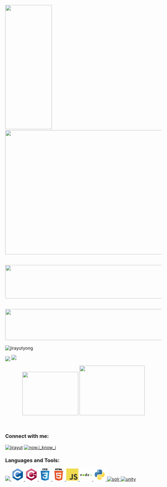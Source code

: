 <img src="https://scontent.xx.fbcdn.net/v/t1.15752-9/272119973_650013829425599_1954867889245677608_n.png?_nc_cat=109&ccb=1-5&_nc_sid=aee45a&_nc_ohc=UyfQycCzJLwAX-3FCHY&_nc_ad=z-m&_nc_cid=0&_nc_ht=scontent.xx&oh=03_AVL9UcwsD5tcx9nqQGZUoLeihjV3Qq9XwwOw3TAedAVv5Q&oe=6216E532" height="400" width="150"><img src="https://c.tenor.com/flflC6GFzO8AAAAd/sultan-alrefaei-programmer.gif" height="400" width="600">


<img src="https://scontent.xx.fbcdn.net/v/t1.15752-9/272119973_650013829425599_1954867889245677608_n.png?_nc_cat=109&ccb=1-5&_nc_sid=aee45a&_nc_ohc=UyfQycCzJLwAX-3FCHY&_nc_ad=z-m&_nc_cid=0&_nc_ht=scontent.xx&oh=03_AVL9UcwsD5tcx9nqQGZUoLeihjV3Qq9XwwOw3TAedAVv5Q&oe=6216E532" height="0" width="100"><img src="https://readme-typing-svg.herokuapp.com?color=%2320F4F7&lines=Hi+%F0%9F%91%8B%2C+I'm+Jirayut+Senanolit+%F0%9F%90%BC;&amp;center=true&amp;width=500&amp;height=50" height="108" width="691">

<img src="https://scontent.xx.fbcdn.net/v/t1.15752-9/272119973_650013829425599_1954867889245677608_n.png?_nc_cat=109&ccb=1-5&_nc_sid=aee45a&_nc_ohc=UyfQycCzJLwAX-3FCHY&_nc_ad=z-m&_nc_cid=0&_nc_ht=scontent.xx&oh=03_AVL9UcwsD5tcx9nqQGZUoLeihjV3Qq9XwwOw3TAedAVv5Q&oe=6216E532" height="0" width="70"><img src="https://readme-typing-svg.herokuapp.com?color=%23F722D8&lines=%F0%9F%96%A5+CE+Computer+Engineering+KMITL+%F0%9F%96%A5;&amp;center=true&amp;width=500&amp;height=50" height="100" width="750">


<p align="left"> <img src="https://komarev.com/ghpvc/?username=jirayutyong&label=Profile%20views&color=0e75b6&style=flat" alt="jirayutyong" /> </p>
<img align="center"src="https://github-readme-stats.vercel.app/api?username=JirayutYong&amp;layout=compact&amp;langs_count=8&amp;theme=radical" style="max-width: 100%;">
<img height="180em"src="https://github-readme-stats-eight-theta.vercel.app/api/top-langs/?username=JirayutYong&amp;layout=compact&amp;langs_count=8&amp;theme=radical" style="max-width: 100%;">

<img src="https://scontent.xx.fbcdn.net/v/t1.15752-9/272119973_650013829425599_1954867889245677608_n.png?_nc_cat=109&ccb=1-5&_nc_sid=aee45a&_nc_ohc=UyfQycCzJLwAX-3FCHY&_nc_ad=z-m&_nc_cid=0&_nc_ht=scontent.xx&oh=03_AVL9UcwsD5tcx9nqQGZUoLeihjV3Qq9XwwOw3TAedAVv5Q&oe=6216E532" height="10" width="55"><img src="https://static.wikia.nocookie.net/60db1928-922e-43a4-9789-b6ad32498a20" height="140" width="180">
<img src="https://media3.giphy.com/media/M2pxH4Xa8soJTriWXH/source.gif" height="160" width="210">


<p align="left"> <a href="https://twitter.com/" target="blank"><img src="https://img.shields.io/twitter/follow/?logo=twitter&style=for-the-badge" alt="" /></a> </p>

<h3 align="left">Connect with me:</h3>
<p align="left">
<a href="https://www.facebook.com/profile.php?id=100008728151789" target="blank"><img align="center" src="https://raw.githubusercontent.com/rahuldkjain/github-profile-readme-generator/master/src/images/icons/Social/facebook.svg" alt="jirayut" height="30" width="40" /></a>
<a href="https://instagram.com/now.i_know_i" target="blank"><img align="center" src="https://raw.githubusercontent.com/rahuldkjain/github-profile-readme-generator/master/src/images/icons/Social/instagram.svg" alt="now.i_know_i" height="30" width="40" /></a>
</p>

<h3 align="left">Languages and Tools:</h3>
<p align="left"> <a href="https://www.arduino.cc/" target="_blank" rel="noreferrer"> <img src="https://cdn.worldvectorlogo.com/logos/arduino-1.svg" alt"arduino"width="40" height="40"/> </a> <a href="https://www.cprogramming.com/" target="_blank" rel="noreferrer"> <img src="https://raw.githubusercontent.com/devicons/devicon/master/icons/c/c-original.svg" alt="c" width="40" height="40"/> </a> <a href="https://www.w3schools.com/cpp/" target="_blank" rel="noreferrer"> <img src="https://raw.githubusercontent.com/devicons/devicon/master/icons/cplusplus/cplusplus-original.svg" alt="cplusplus" width="40" height="40"/> </a> <a href="https://www.w3schools.com/css/" target="_blank" rel="noreferrer"> <img src="https://raw.githubusercontent.com/devicons/devicon/master/icons/css3/css3-original-wordmark.svg" alt="css3" width="40" height="40"/> </a> <a href="https://www.w3.org/html/" target="_blank" rel="noreferrer"> <img src="https://raw.githubusercontent.com/devicons/devicon/master/icons/html5/html5-original-wordmark.svg" alt="html5" width="40" height="40"/> </a> <a href="https://developer.mozilla.org/en-US/docs/Web/JavaScript" target="_blank" rel="noreferrer"> <img src="https://raw.githubusercontent.com/devicons/devicon/master/icons/javascript/javascript-original.svg" alt="javascript" width="40" height="40"/> </a> <a href="https://nodejs.org" target="_blank" rel="noreferrer"> <img src="https://raw.githubusercontent.com/devicons/devicon/master/icons/nodejs/nodejs-original-wordmark.svg" alt="nodejs" width="40" height="40"/> </a> <a href="https://www.python.org" target="_blank" rel="noreferrer"> <img src="https://raw.githubusercontent.com/devicons/devicon/master/icons/python/python-original.svg" alt="python" width="40" height="40"/> </a> <a href="https://lucene.apache.org/solr/" target="_blank" rel="noreferrer"> <img src="https://www.vectorlogo.zone/logos/apache_solr/apache_solr-icon.svg" alt="solr" width="40" height="40"/> </a> <a href="https://unity.com/" target="_blank" rel="noreferrer"> <img src="https://www.vectorlogo.zone/logos/unity3d/unity3d-icon.svg" alt="unity" width="40" height="40"/> </a> </p>





